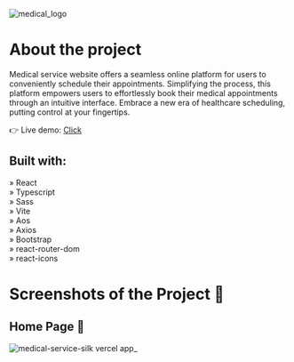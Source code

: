 ![medical_logo](https://github.com/grekuu/medical-service/assets/91375853/3917025b-9d9e-400d-8d5c-432f41600f68)
# About the project
Medical service website offers a seamless online platform for users to conveniently schedule their appointments. Simplifying the process, this platform empowers users to effortlessly book their medical appointments through an intuitive interface. Embrace a new era of healthcare scheduling, putting control at your fingertips.

👉 Live demo: <a href="https://medical-service-grekuu.vercel.app/">Click</a>

## Built with:
» React </br>
» Typescript </br>
» Sass </br>
» Vite </br>
» Aos </br>
» Axios </br>
» Bootstrap </br>
» react-router-dom </br>
» react-icons

# Screenshots of the Project 📸

## Home Page 🏡
![medical-service-silk vercel app_](https://github.com/grekuu/medical-service/assets/91375853/6ed650f2-cd4d-4621-bc44-a1db7c1007a5)

